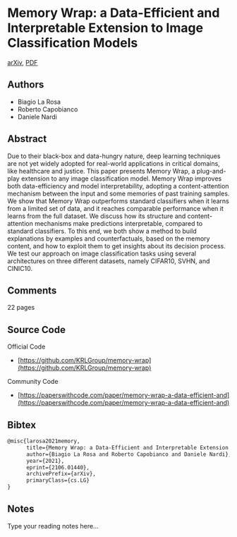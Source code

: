
# Memory Wrap: a Data-Efficient and Interpretable Extension to Image Classification Models

[arXiv](https://arxiv.org/abs/2106.01440), [PDF](https://arxiv.org/pdf/2106.01440.pdf)

## Authors

- Biagio La Rosa
- Roberto Capobianco
- Daniele Nardi

## Abstract

Due to their black-box and data-hungry nature, deep learning techniques are not yet widely adopted for real-world applications in critical domains, like healthcare and justice. This paper presents Memory Wrap, a plug-and-play extension to any image classification model. Memory Wrap improves both data-efficiency and model interpretability, adopting a content-attention mechanism between the input and some memories of past training samples. We show that Memory Wrap outperforms standard classifiers when it learns from a limited set of data, and it reaches comparable performance when it learns from the full dataset. We discuss how its structure and content-attention mechanisms make predictions interpretable, compared to standard classifiers. To this end, we both show a method to build explanations by examples and counterfactuals, based on the memory content, and how to exploit them to get insights about its decision process. We test our approach on image classification tasks using several architectures on three different datasets, namely CIFAR10, SVHN, and CINIC10.

## Comments

22 pages

## Source Code

Official Code

- [https://github.com/KRLGroup/memory-wrap](https://github.com/KRLGroup/memory-wrap)

Community Code

- [https://paperswithcode.com/paper/memory-wrap-a-data-efficient-and](https://paperswithcode.com/paper/memory-wrap-a-data-efficient-and)

## Bibtex

```tex
@misc{larosa2021memory,
      title={Memory Wrap: a Data-Efficient and Interpretable Extension to Image Classification Models}, 
      author={Biagio La Rosa and Roberto Capobianco and Daniele Nardi},
      year={2021},
      eprint={2106.01440},
      archivePrefix={arXiv},
      primaryClass={cs.LG}
}
```

## Notes

Type your reading notes here...

